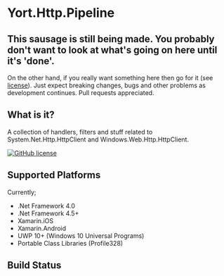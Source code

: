 # Yort.Http.Pipeline

## This sausage is still being made. You probably don't want to look at what's going on here until it's 'done'.
On the other hand, if you really want something here then go for it (see [license](license.md)). Just expect breaking changes, bugs and other problems as development continues. Pull requests appreciated.

## What is it?
A collection of handlers, filters and stuff related to System.Net.Http.HttpClient and Windows.Web.Http.HttpClient.

[![GitHub license](https://img.shields.io/github/license/mashape/apistatus.svg)](https://github.com/Yortw/Yort.Http.Pipeline/blob/master/LICENSE.md) 

## Supported Platforms
Currently;

* .Net Framework 4.0
* .Net Framework 4.5+
* Xamarin.iOS 
* Xamarin.Android 
* UWP 10+ (Windows 10 Universal Programs)
* Portable Class Libraries (Profile328)

## Build Status

